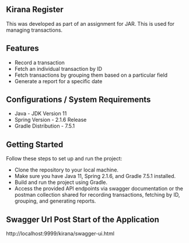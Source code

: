 Kirana Register
----
This was developed as part of an assignment for JAR. This is used for managing transactions.

## Features
* Record a transaction
* Fetch an individual transaction by ID
* Fetch transactions by grouping them based on a particular field
* Generate a report for a specific date

## Configurations / System Requirements
* Java - JDK Version 11
* Spring Version - 2.1.6 Release
* Gradle Distribution - 7.5.1

## Getting Started
Follow these steps to set up and run the project:
* Clone the repository to your local machine.
* Make sure you have Java 11, Spring 2.1.6, and Gradle 7.5.1 installed.
* Build and run the project using Gradle.
* Access the provided API endpoints via swagger documentation or the postman collection shared for recording transactions, fetching by ID, grouping, and generating reports.

## Swagger Url Post Start of the Application
http://localhost:9999/kirana/swagger-ui.html
